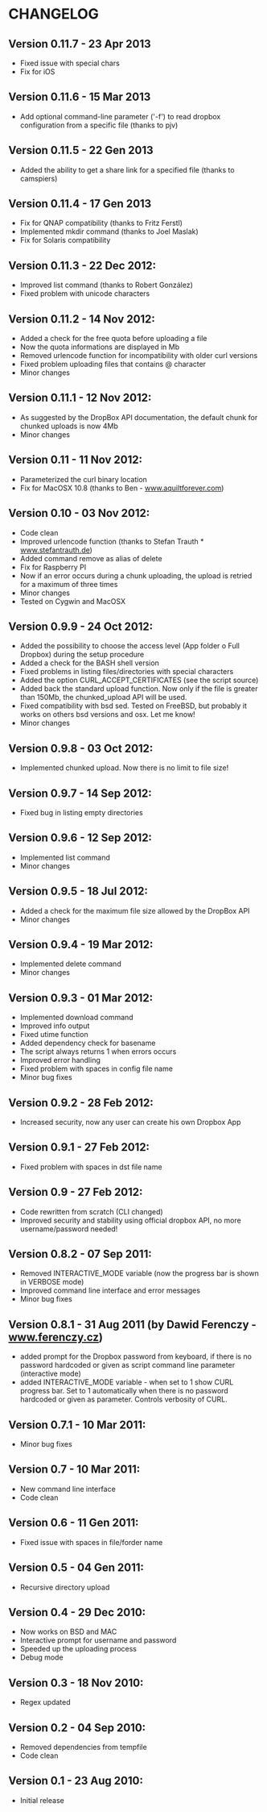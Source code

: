 # CHANGELOG

## Version 0.11.7 - 23 Apr 2013
* Fixed issue with special chars
* Fix for iOS

## Version 0.11.6 - 15 Mar 2013
* Add optional command-line parameter ('-f') to read dropbox configuration from a specific file (thanks to pjv)

## Version 0.11.5 - 22 Gen 2013
* Added the ability to get a share link for a specified file (thanks to camspiers)

## Version 0.11.4 - 17 Gen 2013
* Fix for QNAP compatibility (thanks to Fritz Ferstl)
* Implemented mkdir command (thanks to Joel Maslak)
* Fix for Solaris compatibility

## Version 0.11.3 - 22 Dec 2012:
* Improved list command (thanks to Robert González)
* Fixed problem with unicode characters

## Version 0.11.2 - 14 Nov 2012:
* Added a check for the free quota before uploading a file
* Now the quota informations are displayed in Mb
* Removed urlencode function for incompatibility with older curl versions
* Fixed problem uploading files that contains @ character
* Minor changes

## Version 0.11.1 - 12 Nov 2012:
* As suggested by the DropBox API documentation, the default chunk for chunked uploads is now 4Mb
* Minor changes

## Version 0.11 - 11 Nov 2012:
* Parameterized the curl binary location
* Fix for MacOSX 10.8 (thanks to Ben - www.aquiltforever.com)

## Version 0.10 - 03 Nov 2012:
* Code clean
* Improved urlencode function (thanks to Stefan Trauth * www.stefantrauth.de)
* Added command remove as alias of delete
* Fix for Raspberry PI
* Now if an error occurs during a chunk uploading, the upload is retried for a maximum of three times
* Minor changes
* Tested on Cygwin and MacOSX

## Version 0.9.9 - 24 Oct 2012:
* Added the possibility to choose the access level (App folder o Full Dropbox) during the setup procedure
* Added a check for the BASH shell version
* Fixed problems in listing files/directories with special characters
* Added the option CURL_ACCEPT_CERTIFICATES (see the script source)
* Added back the standard upload function. Now only if the file is greater than 150Mb, the chunked_upload API will be used.
* Fixed compatibility with bsd sed. Tested on FreeBSD, but probably it works on others bsd versions and osx. Let me know!
* Minor changes

## Version 0.9.8 - 03 Oct 2012:
* Implemented chunked upload. Now there is no limit to file size!

## Version 0.9.7 - 14 Sep 2012:
* Fixed bug in listing empty directories

## Version 0.9.6 - 12 Sep 2012:
* Implemented list command
* Minor changes

## Version 0.9.5 - 18 Jul 2012:
* Added a check for the maximum file size allowed by the DropBox API
* Minor changes

## Version 0.9.4 - 19 Mar 2012:
* Implemented delete command
* Minor changes

## Version 0.9.3 - 01 Mar 2012:
* Implemented download command
* Improved info output
* Fixed utime function
* Added dependency check for basename
* The script always returns 1 when errors occurs
* Improved error handling
* Fixed problem with spaces in config file name
* Minor bug fixes

## Version 0.9.2 - 28 Feb 2012:
* Increased security, now any user can create his own Dropbox App

## Version 0.9.1 - 27 Feb 2012:
* Fixed problem with spaces in dst file name

## Version 0.9 - 27 Feb 2012:
* Code rewritten from scratch (CLI changed)
* Improved security and stability using official dropbox API, no more username/password needed!

## Version 0.8.2 - 07 Sep 2011:
* Removed INTERACTIVE_MODE variable (now the progress bar is shown in VERBOSE mode)
* Improved command line interface and error messages
* Minor bug fixes

## Version 0.8.1 - 31 Aug 2011 (by Dawid Ferenczy - www.ferenczy.cz)
* added prompt for the Dropbox password from keyboard, if there is no password 
  hardcoded or given as script command line parameter (interactive mode)
* added INTERACTIVE_MODE variable - when set to 1 show CURL progress bar.
  Set to 1 automatically when there is no password hardcoded or given as
  parameter. Controls verbosity of CURL.

## Version 0.7.1 - 10 Mar 2011:
* Minor bug fixes

## Version 0.7 - 10 Mar 2011:
* New command line interface
* Code clean

## Version 0.6 - 11 Gen 2011:
* Fixed issue with spaces in file/forder name

## Version 0.5 - 04 Gen 2011:
* Recursive directory upload

## Version 0.4 - 29 Dec 2010:
* Now works on BSD and MAC
* Interactive prompt for username and password
* Speeded up the uploading process
* Debug mode

## Version 0.3 - 18 Nov 2010:
* Regex updated

## Version 0.2 - 04 Sep 2010:
* Removed dependencies from tempfile
* Code clean

## Version 0.1 - 23 Aug 2010:
* Initial release 
